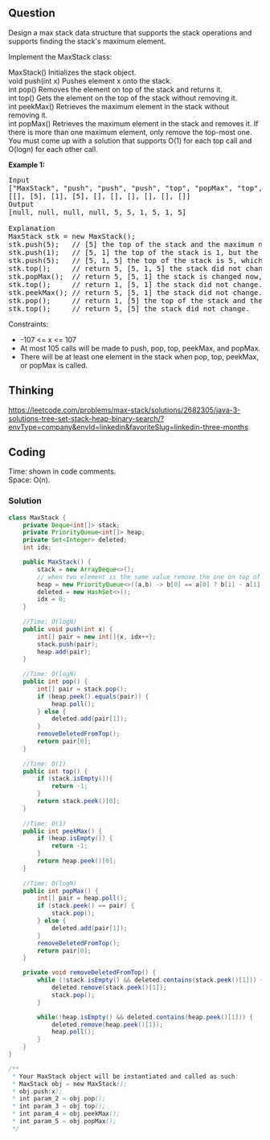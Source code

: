 ## Question
Design a max stack data structure that supports the stack operations and supports finding the stack's maximum element.  
  
Implement the MaxStack class:  
  
MaxStack() Initializes the stack object.  
void push(int x) Pushes element x onto the stack.  
int pop() Removes the element on top of the stack and returns it.  
int top() Gets the element on the top of the stack without removing it.  
int peekMax() Retrieves the maximum element in the stack without removing it.  
int popMax() Retrieves the maximum element in the stack and removes it. If there is more than one maximum element, only remove the top-most one.  
You must come up with a solution that supports O(1) for each top call and O(logn) for each other call.  
  
**Example 1:**
<pre>
Input
["MaxStack", "push", "push", "push", "top", "popMax", "top", "peekMax", "pop", "top"]
[[], [5], [1], [5], [], [], [], [], [], []]
Output
[null, null, null, null, 5, 5, 1, 5, 1, 5]

Explanation
MaxStack stk = new MaxStack();
stk.push(5);   // [5] the top of the stack and the maximum number is 5.
stk.push(1);   // [5, 1] the top of the stack is 1, but the maximum is 5.
stk.push(5);   // [5, 1, 5] the top of the stack is 5, which is also the maximum, because it is the top most one.
stk.top();     // return 5, [5, 1, 5] the stack did not change.
stk.popMax();  // return 5, [5, 1] the stack is changed now, and the top is different from the max.
stk.top();     // return 1, [5, 1] the stack did not change.
stk.peekMax(); // return 5, [5, 1] the stack did not change.
stk.pop();     // return 1, [5] the top of the stack and the max element is now 5.
stk.top();     // return 5, [5] the stack did not change.
</pre>

Constraints:  
* -107 <= x <= 107
* At most 105 calls will be made to push, pop, top, peekMax, and popMax.
* There will be at least one element in the stack when pop, top, peekMax, or popMax is called.

## Thinking
https://leetcode.com/problems/max-stack/solutions/2682305/java-3-solutions-tree-set-stack-heap-binary-search/?envType=company&envId=linkedin&favoriteSlug=linkedin-three-months

## Coding
Time: shown in code comments.  
Space: O(n).
### Solution
```java
class MaxStack {
    private Deque<int[]> stack;
    private PriorityQueue<int[]> heap;
    private Set<Integer> deleted;
    int idx;

    public MaxStack() {
        stack = new ArrayDeque<>();
        // when two element is the same value remove the one on top of stack
        heap = new PriorityQueue<>((a,b) -> b[0] == a[0] ? b[1] - a[1] : b[0] - a[0]);
        deleted = new HashSet<>();
        idx = 0;
    }
    
    //Time: O(logN)
    public void push(int x) {
        int[] pair = new int[]{x, idx++};
        stack.push(pair);
        heap.add(pair);
    }
    
    //Time: O(logN)
    public int pop() {  
        int[] pair = stack.pop();
        if (heap.peek().equals(pair)) {
            heap.poll();
        } else {
            deleted.add(pair[1]);
        }
        removeDeletedFromTop();
        return pair[0];
    }
    
    //Time: O(1)
    public int top() {
        if (stack.isEmpty()){
            return -1;
        }
        return stack.peek()[0];
    }
    
    //Time: O(1)
    public int peekMax() {
        if (heap.isEmpty()) {
            return -1;
        }
        return heap.peek()[0];
    }
    
    //Time: O(logN)
    public int popMax() {
        int[] pair = heap.poll();
        if (stack.peek() == pair) {
            stack.pop();
        } else {
            deleted.add(pair[1]);
        }
        removeDeletedFromTop();
        return pair[0];
    }

    private void removeDeletedFromTop() {
        while (!stack.isEmpty() && deleted.contains(stack.peek()[1])) {
            deleted.remove(stack.peek()[1]);
            stack.pop();
        }

        while(!heap.isEmpty() && deleted.contains(heap.peek()[1])) {
            deleted.remove(heap.peek()[1]);
            heap.poll();
        }
    }
}

/**
 * Your MaxStack object will be instantiated and called as such:
 * MaxStack obj = new MaxStack();
 * obj.push(x);
 * int param_2 = obj.pop();
 * int param_3 = obj.top();
 * int param_4 = obj.peekMax();
 * int param_5 = obj.popMax();
 */
```